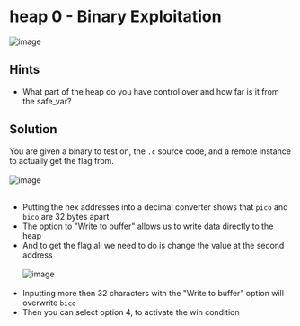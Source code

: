 # heap 0 - Binary Exploitation
![image](https://github.com/JosephB10/CTF-Writeups/assets/105746932/0349ba18-8ebe-46e7-81aa-e0c57eead189)
## Hints
- What part of the heap do you have control over and how far is it from the safe_var?
## Solution
You are given a binary to test on, the `.c` source code, and a remote instance to actually get the flag from. 
<br><br>
![image](https://github.com/JosephB10/CTF-Writeups/assets/105746932/47398e16-f0c7-40a0-ad6a-c8a9419677e4)
<br><br>
- Putting the hex addresses into a decimal converter shows that `pico` and `bico` are 32 bytes apart
- The option to "Write to buffer" allows us to write data directly to the heap
- And to get the flag all we need to do is change the value at the second address
<br><br>
![image](https://github.com/JosephB10/CTF-Writeups/assets/105746932/e4704785-d768-4570-8f3e-8f2e4512c61e)
<br><br>
- Inputting more then 32 characters with the "Write to buffer" option will overwrite `bico`
- Then you can select option 4, to activate the win condition 

